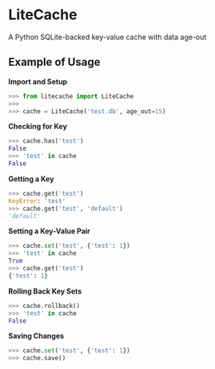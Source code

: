 # LiteCache

A Python SQLite-backed key-value cache with data age-out

## Example of Usage

**Import and Setup**
```python
>>> from litecache import LiteCache
>>>
>>> cache = LiteCache('test.db', age_out=15)
```

**Checking for Key**
```python
>>> cache.has('test')
False
>>> 'test' in cache
False
```

**Getting a Key**
```python
>>> cache.get('test')
KeyError: 'test'
>>> cache.get('test', 'default')
'default'
```

**Setting a Key-Value Pair**
```python
>>> cache.set('test', {'test': 1})
>>> 'test' in cache
True
>>> cache.get('test')
{'test': 1}
```

**Rolling Back Key Sets**
```python
>>> cache.rollback()
>>> 'test' in cache
False
```

**Saving Changes**
```python
>>> cache.set('test', {'test': 1})
>>> cache.save()
```
